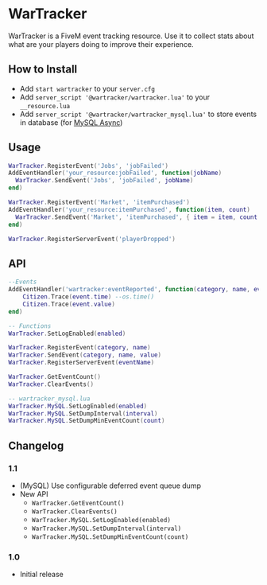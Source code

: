 # WarTracker
WarTracker is a FiveM event tracking resource.
Use it to collect stats about what are your players doing to improve their experience.


## How to Install
* Add `start wartracker` to your `server.cfg`
* Add `server_script '@wartracker/wartracker.lua'` to your `__resource.lua`
* Add `server_script '@wartracker/wartracker_mysql.lua'` to store events in database (for [MySQL Async](https://github.com/brouznouf/fivem-mysql-async "MySQL Async"))


## Usage
```lua
WarTracker.RegisterEvent('Jobs', 'jobFailed')
AddEventHandler('your_resource:jobFailed', function(jobName)
  WarTracker.SendEvent('Jobs', 'jobFailed', jobName)
end)

WarTracker.RegisterEvent('Market', 'itemPurchased')
AddEventHandler('your_resource:itemPurchased', function(item, count)
  WarTracker.SendEvent('Market', 'itemPurchased', { item = item, count = count })
end)

WarTracker.RegisterServerEvent('playerDropped')
```

## API
```lua
--Events
AddEventHandler('wartracker:eventReported', function(category, name, event)
    Citizen.Trace(event.time) --os.time()
    Citizen.Trace(event.value)
end)

-- Functions
WarTracker.SetLogEnabled(enabled)

WarTracker.RegisterEvent(category, name)
WarTracker.SendEvent(category, name, value)
WarTracker.RegisterServerEvent(eventName)

WarTracker.GetEventCount()
WarTracker.ClearEvents()

-- wartracker_mysql.lua
WarTracker.MySQL.SetLogEnabled(enabled)
WarTracker.MySQL.SetDumpInterval(interval)
WarTracker.MySQL.SetDumpMinEventCount(count)
```


## Changelog
### 1.1
* (MySQL) Use configurable deferred event queue dump
* New API
  - `WarTracker.GetEventCount()`
  - `WarTracker.ClearEvents()`
  - `WarTracker.MySQL.SetLogEnabled(enabled)`
  - `WarTracker.MySQL.SetDumpInterval(interval)`
  - `WarTracker.MySQL.SetDumpMinEventCount(count)`

### 1.0
* Initial release